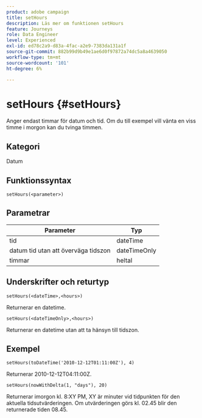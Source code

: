 ```yaml
---
product: adobe campaign
title: setHours
description: Läs mer om funktionen setHours
feature: Journeys
role: Data Engineer
level: Experienced
exl-id: ed78c2a9-d83a-4fac-a2e9-7383da131a1f
source-git-commit: 882b99d9b49e1ae6d0f97872a74dc5a8a4639050
workflow-type: tm+mt
source-wordcount: '101'
ht-degree: 6%

---
```


# setHours {#setHours}

Anger endast timmar för datum och tid. Om du till exempel vill vänta en viss timme i morgon kan du tvinga timmen.

## Kategori

Datum

## Funktionssyntax

`setHours(<parameter>)`

## Parametrar

| Parameter | Typ |
|--- |--- |
| tid | dateTime |
| datum tid utan att överväga tidszon | dateTimeOnly |
| timmar | heltal |

## Underskrifter och returtyp

`setHours(<dateTime>,<hours>)`

Returnerar en datetime.

`setHours(<dateTimeOnly>,<hours>)`

Returnerar en datetime utan att ta hänsyn till tidszon.

## Exempel

`setHours(toDateTime('2010-12-12T01:11:00Z'), 4)`

Returnerar 2010-12-12T04:11:00Z.

`setHours(nowWithDelta(1, "days"), 20)`

Returnerar imorgon kl. 8:XY PM, XY är minuter vid tidpunkten för den aktuella tidsutvärderingen. Om utvärderingen görs kl. 02.45 blir den returnerade tiden 08.45.
